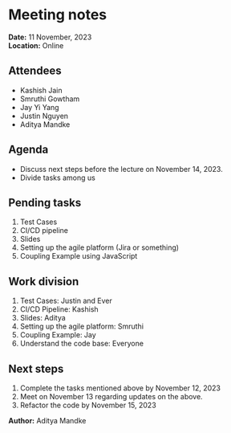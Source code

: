 # Meeting notes

**Date:** 11 November, 2023  
**Location:** Online

## Attendees

- Kashish Jain
- Smruthi Gowtham
- Jay Yi Yang
- Justin Nguyen
- Aditya Mandke

## Agenda

- Discuss next steps before the lecture on November 14, 2023.
- Divide tasks among us

## Pending tasks

1. Test Cases
2. CI/CD pipeline
3. Slides
4. Setting up the agile platform (Jira or something)
5. Coupling Example using JavaScript

## Work division

1. Test Cases: Justin and Ever
2. CI/CD Pipeline: Kashish
3. Slides: Aditya
4. Setting up the agile platform: Smruthi
5. Coupling Example: Jay
6. Understand the code base: Everyone

## Next steps

1. Complete the tasks mentioned above by November 12, 2023
2. Meet on November 13 regarding updates on the above.
3. Refactor the code by November 15, 2023

**Author:** Aditya Mandke
